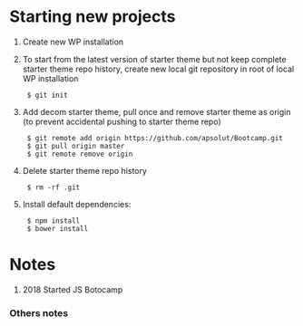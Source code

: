 # Starting new projects

1. Create new WP installation

1. To start from the latest version of starter theme but not keep complete starter theme repo history, create new local git repository in root of local WP installation

        $ git init


1. Add decom starter theme, pull once and remove starter theme as origin (to prevent accidental pushing to starter theme repo)

        $ git remote add origin https://github.com/apsolut/Bootcamp.git
        $ git pull origin master
        $ git remote remove origin


1. Delete starter theme repo history
    
        $ rm -rf .git 




1. Install default dependencies:

        $ npm install  
        $ bower install




# Notes

1. 2018 Started JS Botocamp
        
        
### Others notes
